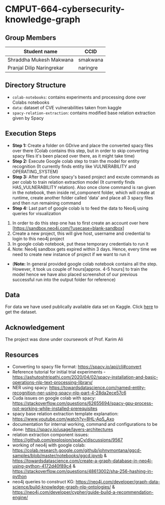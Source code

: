 # 

# CMPUT-664-cybersecurity-knowledge-graph

## Group Members
|Student name| CCID |
|------------|------|
| Shraddha Mukesh Makwana     | smakwana |
| Pranjal Dilip Naringrekar   | naringre |


## Directory Structure
- `colab-notebooks`: contains experiments and processing done over Colabs notebooks
- `data`: dataset of CVE vulnerabilities taken from kaggle
- `spacy-relation-extraction`: contains modified base relation extraction given by Spacy

## Execution Steps
- **Step 1:** Create a folder on GDrive and place the converted spacy files over there (Colab contains this step, but in order to skip converting spacy files it's been placed over there, as it might take time)
- **Step 2:** Execute Google colab step to train the model for entity recognition (It currently finds entity like VULNERABILITY and OPERATING_SYSTEM)
- **Step 3:** After that clone spacy's based project and excute commands as per colab to train relation extraction model (It currently finds HAS_VULNERABILITY relation). Also once clone command is ran given in the notebook, then inside rel_component folder, which will create at runtime, create another folder called 'data' and place all 3 spacy files and then run remaining command
- **Step 4:** Last part of google colab is to feed the data to Neo4j using queries for visualization
1. In order to do this step one has to first create an account over here [https://sandbox.neo4j.com/?usecase=blank-sandbox]
2. Create a new project, this will give host, username and credential to login to this neo4j project
3. In google colab notebook, put these temporary credentials to run it
4. Note: Neo4j sandbox gets expired within 3 days. Hence, every time we need to create new instance of project if we want to run it

- (**Note:** In general provided google colab notebook contains all the step. However, it took us couple of hours[approx. 4-5 hours] to train the model hence we have also placed screenshot of our previous successful run into the output folder for reference)
 

## Data
For data we have used publically available data set on Kaggle. Click [here](https://www.kaggle.com/datasets/andrewkronser/cve-common-vulnerabilities-and-exposures) to get the dataset.

## Acknowledgement 
The project was done under coursework of Prof. Karim Ali

## Resources 
- Converting to spacy file format: https://spacy.io/api/cli#convert
- Reference tutorial for initial trial experiments - https://ashutoshtripathi.com/2020/04/02/spacy-installation-and-basic-operations-nlp-text-processing-library/
- NER using spacy: https://towardsdatascience.com/named-entity-recognition-ner-using-spacy-nlp-part-4-28da2ece57c6
- Cuda issues on google colab with spacy: https://stackoverflow.com/questions/62655694/spacy-gpu-process-not-working-while-installed-prerequisites
- spacy base relation extraction template explanation: https://www.youtube.com/watch?v=8HL-Ap5_Axo
- documentation for internal working, command and configurations to be done: https://spacy.io/usage/layers-architectures
- relation extraction component issues: https://github.com/explosion/spaCy/discussions/9567
- working of neo4j with google colab: https://colab.research.google.com/github/johnymontana/ggcd-samples/blob/master/notebooks/ggcd.ipynb & https://towardsdatascience.com/create-a-graph-database-in-neo4j-using-python-4172d40f89c4 & https://stackoverflow.com/questions/48613002/sha-256-hashing-in-python
- neo4j queries to construct KG: https://neo4j.com/developer/graph-data-science/build-knowledge-graph-nlp-ontologies/ & https://neo4j.com/developer/cypher/guide-build-a-recommendation-engine/
